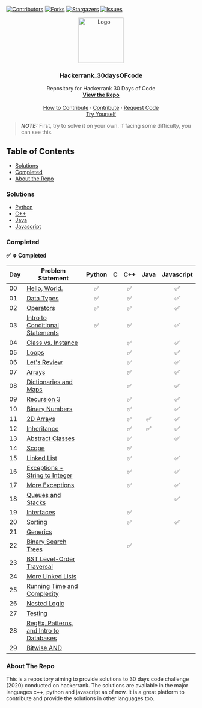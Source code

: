 [![Contributors][contributors-shield]][contributors-url]
[![Forks][forks-shield]][forks-url]
[![Stargazers][stars-shield]][stars-url]
[![Issues][issues-shield]][issues-url]

<p align="center">
  <a href=" https://www.hackerrank.com/domains/tutorials/30-days-of-code">
    <img src="https://alternative.me/media/256/hackerrank-icon-3ruwgb2qxxh1gxg6-c.png" alt="Logo" width="120" height="120">
  </a>

  <h3 align="center">Hackerrank_30daysOFcode</h3>

  <p align="center">
    Repository for Hackerrank 30 Days of Code
    <br />
    <a href="https://github.com/rahulsain3000/Hackerrank_30daysOFcode"><strong>View the Repo</strong></a>
    <br />
    <br />
    <a href="https://github.com/rahulsain3000/Hackerrank_30daysOFcode/blob/master/CONTRIBUTING.md">How to Contribute</a>
    ·
    <a href="https://github.com/rahulsain3000/Hackerrank_30daysOFcode/issues">Contribute</a>
    ·
    <a href="https://github.com/rahulsain3000/Hackerrank_30daysOFcode/issues">Request Code</a>
    <br/>
    <a href="https://www.hackerrank.com/domains/tutorials/30-days-of-code">Try Yourself</a>

  </p>
</p>

> **_NOTE:_**  First, try to solve it on your own. If facing some difficulty, you can see this.


## Table of Contents
* [Solutions](#solutions)
* [Completed](#completed)
* [About the Repo](#about-the-repo)
 

### Solutions
* [Python](https://github.com/rahulsain3000/Hackerrank_30daysOFcode/tree/master/30%20days%20of%20code(%20python))
* [C++](https://github.com/rahulsain3000/Hackerrank_30daysOFcode/tree/master/30%20days%20of%20code(%20c%2B%2B))
* [Java](https://github.com/rahulsain3000/Hackerrank_30daysOFcode/tree/master/Hackerrank_30daysOFcode_in_JavaScript)
* [Javascript](https://github.com/rahulsain3000/Hackerrank_30daysOFcode/tree/master/Hackerrank_30daysOFcode_in_JavaScript)

### Completed

**:white_check_mark: ⇒ Completed**

| Day     | Problem Statement   | Python    | C   | C++   | Java    | Javascript    |
|---  |---  |---  |---  |---  |---  |---  |
|  00   |  [Hello, World.](https://www.hackerrank.com/challenges/30-hello-world/problem)    | <center>:white_check_mark:</center> |     | <center>:white_check_mark:</center>  |    |   <center>:white_check_mark:</center> |
|  01   |  [Data Types](https://www.hackerrank.com/challenges/30-data-types/problem)    | <center>:white_check_mark:</center>   |     |  <center>:white_check_mark:</center>  |     |   <center>:white_check_mark:</center> |
|  02   |  [Operators](https://www.hackerrank.com/challenges/30-operators/problem)    | <center>:white_check_mark:</center>   |     |  <center>:white_check_mark:</center>  |     |   <center>:white_check_mark:</center> |
|  03   |  [Intro to Conditional Statements]()    | <center>:white_check_mark:</center>   |     |  <center>:white_check_mark:</center>  |     |   <center>:white_check_mark:</center> |
|  04   |  [Class vs. Instance](https://www.hackerrank.com/challenges/30-class-vs-instance/problem)   |     |     |   <center>:white_check_mark:</center> |     |   <center>:white_check_mark:</center> |
|  05   |  [Loops](https://www.hackerrank.com/challenges/30-loops/problem)    |     |     |   <center>:white_check_mark:</center> |     |   <center>:white_check_mark:</center> |
|  06   |  [Let's Review](https://www.hackerrank.com/challenges/30-review-loop/problem)   |     |     |   <center>:white_check_mark:</center> |     |   <center>:white_check_mark:</center> |
|  07   |  [Arrays](https://www.hackerrank.com/challenges/30-arrays/problem)    |     |     |   <center>:white_check_mark:</center> |     |   <center>:white_check_mark:</center> |
|  08   |  [Dictionaries and Maps](https://www.hackerrank.com/challenges/30-dictionaries-and-maps/problem)    |     |     |   <center>:white_check_mark:</center> |     |   <center>:white_check_mark:</center> |
|  09   |  [Recursion 3](https://www.hackerrank.com/challenges/30-recursion/problem)    |     |     |   <center>:white_check_mark:</center> |     |   <center>:white_check_mark:</center> |
|  10   |  [Binary Numbers](https://www.hackerrank.com/challenges/30-binary-numbers/problem)    |     |     |   <center>:white_check_mark:</center> |     |   <center>:white_check_mark:</center> |
|  11   |  [2D Arrays](https://www.hackerrank.com/challenges/30-2d-arrays/problem)    |     |     |   <center>:white_check_mark:</center> |  <center>:white_check_mark:</center>   |   <center>:white_check_mark:</center> |
|  12   |  [Inheritance](https://www.hackerrank.com/challenges/30-inheritance/problem)    |     |     |   <center>:white_check_mark:</center> |  <center>:white_check_mark:</center>   |   <center>:white_check_mark:</center> |
|  13   |  [Abstract Classes](https://www.hackerrank.com/challenges/30-abstract-classes/problem)    |     |     |   <center>:white_check_mark:</center> |     |   <center>:white_check_mark:</center> |
|  14   |  [Scope](https://www.hackerrank.com/challenges/30-scope/problem)    |     |     |   <center>:white_check_mark:</center> |     |     |
|  15   |  [Linked List](https://www.hackerrank.com/challenges/30-linked-list/problem)    |     |     |   <center>:white_check_mark:</center> |     |   <center>:white_check_mark:</center> |
|  16   |  [Exceptions - String to Integer](https://www.hackerrank.com/challenges/30-exceptions-string-to-integer/problem)    |     |     |   <center>:white_check_mark:</center> |     |   <center>:white_check_mark:</center> |
|  17   |  [More Exceptions](https://www.hackerrank.com/challenges/30-more-exceptions/problem)    |     |     |   <center>:white_check_mark:</center>   |     |   <center>:white_check_mark:</center> |
|  18   |  [Queues and Stacks](https://www.hackerrank.com/challenges/30-queues-stacks/problem)    |     |     |     |     |  <center>:white_check_mark:</center>  |
|  19   |  [Interfaces](https://www.hackerrank.com/challenges/30-interfaces/problem)    |     |     |   <center>:white_check_mark:</center> |     |     |
|  20   |  [Sorting](https://www.hackerrank.com/challenges/30-sorting/problem)    |     |     |   <center>:white_check_mark:</center> |     |   <center>:white_check_mark:</center> |
|  21   |  [Generics](https://www.hackerrank.com/challenges/30-generics/problem)    |     |     |     |     |     |
|  22   |  [Binary Search Trees](https://www.hackerrank.com/challenges/30-binary-search-trees/problem)    |     |     |  <center>:white_check_mark:</center>  |     |     |
|  23   |  [BST Level-Order Traversal](https://www.hackerrank.com/challenges/30-binary-trees/problem)   |     |     |     |     |     |
|  24   |  [More Linked Lists](https://www.hackerrank.com/challenges/30-linked-list-deletion/problem)   |     |     |     |     |     |
|  25   |  [Running Time and Complexity](https://www.hackerrank.com/challenges/30-running-time-and-complexity/problem)    |     |     |     |     |     |
|  26   |  [Nested Logic](https://www.hackerrank.com/challenges/30-nested-logic/problem)    |     |     |     |     |     |
|  27   |  [Testing](https://www.hackerrank.com/challenges/30-testing/problem)    |     |     |     |     |     |
|  28   |  [RegEx, Patterns, and Intro to Databases](https://www.hackerrank.com/challenges/30-regex-patterns/problem)   |     |     |     |     |     |
|  29   |  [Bitwise AND](https://www.hackerrank.com/challenges/30-bitwise-and/problem)    |     |     |     |     |     |


### About The Repo
This is a repository aiming to provide solutions to 30 days code challenge (2020) conducted on hackerrank. The solutions are available in the major languages c++, python and javascript as of now. It is a great platform to contribute and provide the solutions in other languages too.




[contributors-shield]: https://img.shields.io/github/contributors/rahulsain3000/Hackerrank_30daysOFcode?style=flat-square
[contributors-url]: https://github.com/rahulsain3000/Hackerrank_30daysOFcode/graphs/contributors
[forks-shield]: https://img.shields.io/github/forks/rahulsain3000/Hackerrank_30daysOFcode?style=flat-square
[forks-url]: https://github.com/rahulsain3000/Hackerrank_30daysOFcode/network/members
[stars-shield]:   https://img.shields.io/github/stars/rahulsain3000/Hackerrank_30daysOFcode?color=red&style=flat-square
[stars-url]: https://github.com/rahulsain3000/Hackerrank_30daysOFcode/stargazers
[issues-shield]:  https://img.shields.io/github/issues/rahulsain3000/Hackerrank_30daysOFcode?color=orange&style=flat-square
[issues-url]: https://github.com/rahulsain3000/Hackerrank_30daysOFcode/issues
